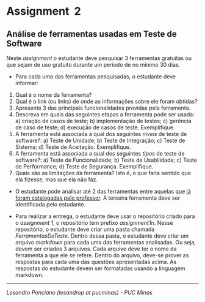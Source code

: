# Assignment  2

## Análise de ferramentas usadas em Teste de Software

Neste _assignment_ o estudante deve pesquisar 3 ferramentas gratuitas ou que sejam de uso gratuito durante um período de no mínimo 30 dias.

* Para cada uma das ferramentas pesquisadas, o estudante deve informar:

1. Qual é o nome da ferramenta?
1. Qual é o link (ou links) de onde as informações sobre ele foram obtidas?
1. Apresente 3 das principais funcionalidades providas pela ferramenta.
1. Descreva em quais das seguintes etapas a ferramenta pode ser usada: a) criação de casos de teste; b) implementação de testes; c) gerência de caso de teste; d) execução de casos de teste. Exemplifique.
1. A ferramenta está associada a qual dos seguintes *níveis* de teste de software?: a) Teste de Unidade; b) Teste de Integração; c) Teste de Sistema; d) Teste de Aceitação. Exemplifique.
1. A ferramenta está associada a qual dos seguintes *tipos* de teste de software?: a) Teste de Funcionalidade; b) Teste de Usabilidade; c) Teste de Performance; d) Teste de Segurança. Exemplifique.
1. Quais são as limitações da ferramenta? Isto é, o que faria sentido que ela fizesse, mas que ela não faz.

* O estudante pode analisar até 2 das ferramentas entre aquelas que [já foram catalogadas pelo professor](https://github.com/TS-puc-20201/Teste-De-Software/blob/master/05-Ferramentas/Links-Ferramentas.md). A terceira ferramenta deve ser identificada pelo estudante.

* Para realizar a entrega, o estudante deve usar o repositório criado para o _assignment 1_, o repositório tem prefixo _assignment1n_. Nesse repositório, o estudante deve criar uma pasta chamada *FerramentasDeTeste*. Dentro dessa pasta, o estudante deve criar um arquivo _markdown_ para cada uma das ferramentas analisadas. Ou seja, devem ser criados 3 arquivos. Cada arquivo deve ter o nome da ferramenta a que ele se refere. Dentro do arquivo, deve-se prover as respostas para cada uma das questões apresentadas acima. As respostas do estudante devem ser formatadas usando a linguagem markdown.

---

_Lesandro Ponciano (lesandrop at pucminas) - PUC Minas_